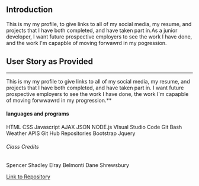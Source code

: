 

## Introduction

This is my my profile, to give links to all of my social media, my resume, and projects that I have both completed, and have taken part in.As a junior developer, I want future prospective employers to see the work I have done, and the work I'm capapble of moving forwawrd in my pogression.

## User Story as Provided

****


This is my my profile to give links to all of my social media, my resume, and projects that I have both completed, and have taken part in. I want future prospective employers to see the work I have done, the work I'm capapble of moving forwwawrd in my progression.**



#### languages and programs

HTML
CSS
Javascript
AJAX
JSON
NODE.js
VIsual Studio Code
Git Bash
Weather APIS
Git Hub Repositories
Bootstrap
Jquery

###### Class Credits
Spencer Shadley
Elray Belmonti
Dane Shrewsbury


[Link to Repository](https://github.com/remyguts)




































